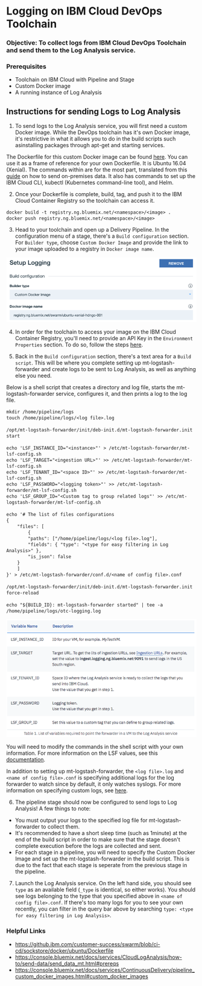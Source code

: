 # Logging on IBM Cloud DevOps Toolchain

### Objective: To collect logs from IBM Cloud DevOps Toolchain and send them to the Log Analysis service.

### Prerequisites
- Toolchain on IBM Cloud with Pipeline and Stage
- Custom Docker image
- A running instance of Log Analysis

## Instructions for sending Logs to Log Analysis

1. To send logs to the Log Analysis service, you will first need a custom Docker image. While the DevOps toolchain has it's own Docker image, it's restrictive in what it allows you to do in the build scripts such asinstalling packages through apt-get and starting services.

  The Dockerfile for this custom Docker image can be found [here](https://github.ibm.com/customer-success/swarm/blob/ci-cd/sockstore/docker/ubuntu/Dockerfile). You can use it as a frame of reference for your own Dockerfile. It is Ubuntu 16.04 (Xenial). The commands within are for the most part, translated from this [guide](https://console.bluemix.net/docs/services/CloudLogAnalysis/how-to/send-data/send_data_mt.html#prereqs) on how to send on-premises data. It also has commands to set up the IBM Cloud CLI, kubectl (Kubernetes command-line tool), and Helm.

2. Once your Dockerfile is complete, build, tag, and push it to the IBM Cloud Container Registry so the toolchain can access it.
  ```
  docker build -t registry.ng.bluemix.net/<namespace>/<image> .
  docker push registry.ng.bluemix.net/<namespace>/<image>
  ```

3. Head to your toolchain and open up a Delivery Pipeline. In the configuration menu of a stage, there's a `Build configuration` section. For `Builder type`, choose `Custom Docker Image` and provide the link to your image uploaded to a registry in `Docker image name`.

![Build Config](images/build-config.png)

4. In order for the toolchain to access your image on the IBM Cloud Container Registry, you'll need to provide an API Key in the `Environment Properties` section. To do so, follow the steps [here](https://console.bluemix.net/docs/services/ContinuousDelivery/pipeline_custom_docker_images.html#private_image_registry).

5. Back in the `Build configuration` section, there's a text area for a `Build script`. This will be where you complete setting up mt-logstash-forwarder and create logs to be sent to Log Analysis, as well as anything else you need.

  Below is a shell script that creates a directory and log file, starts the mt-logstash-forwarder service, configures it, and then prints a log to the log file.

  ```
  mkdir /home/pipeline/logs
  touch /home/pipeline/logs/<log file>.log

  /opt/mt-logstash-forwarder/init/deb-init.d/mt-logstash-forwarder.init start

  echo 'LSF_INSTANCE_ID="<instance>"' > /etc/mt-logstash-forwarder/mt-lsf-config.sh
  echo 'LSF_TARGET="<ingestion URL>"' >> /etc/mt-logstash-forwarder/mt-lsf-config.sh
  echo 'LSF_TENANT_ID="<space ID>"' >> /etc/mt-logstash-forwarder/mt-lsf-config.sh
  echo 'LSF_PASSWORD="<logging token>"' >> /etc/mt-logstash-forwarder/mt-lsf-config.sh
  echo 'LSF_GROUP_ID="<Custom tag to group related logs"' >> /etc/mt-logstash-forwarder/mt-lsf-config.sh

  echo '# The list of files configurations
  {
      "files": [
          {
          "paths": ["/home/pipeline/logs/<log file>.log"],
          "fields": { "type": "<type for easy filtering in Log Analysis>" },
          "is_json": false
      }
      ]
  }' > /etc/mt-logstash-forwarder/conf.d/<name of config file>.conf

  /opt/mt-logstash-forwarder/init/deb-init.d/mt-logstash-forwarder.init force-reload

  echo "${BUILD_ID}: mt-logstash-forwarder started" | tee -a /home/pipeline/logs/otc-logging.log
  ```

  ![LSF Values](images/lsf-values.png)

  You will need to modify the commands in the shell script with your own information. For more information on the LSF values, see this [documentation](https://console.bluemix.net/docs/services/CloudLogAnalysis/how-to/send-data/send_data_mt.html#configure_mt_logstash_forwarder).

  In addition to setting up mt-logstash-forwarder, the `<log file>.log` and `<name of config file>.conf` is specifying additional logs for the log forwarder to watch since by default, it only watches syslogs. For more information on specifying custom logs, see [here](https://console.bluemix.net/docs/services/CloudLogAnalysis/how-to/send-data/send_data_mt.html#add_logs).

6. The pipeline stage should now be configured to send logs to Log Analysis! A few things to note:
  - You must output your logs to the specified log file for mt-logstash-forwarder to collect them.
  - It's recommended to have a short sleep time (such as 1minute) at the end of the build script in order to make sure that the stage doesn't complete execution before the logs are collected and sent.
  - For each stage in a pipeline, you will need to specify the Custom Docker Image and set up the mt-logstash-forwarder in the build script. This is due to the fact that each stage is seperate from the previous stage in the pipeline.

7. Launch the Log Analysis service. On the left hand side, you should see `type` as an available field (`_type` is identical, so either works). You should see logs belonging to the type that you specified above in `<name of config file>.conf`. If there's too many logs for you to see your own recently, you can filter in the query bar above by searching `type: <type for easy filtering in Log Analysis>`.

### Helpful Links
- https://github.ibm.com/customer-success/swarm/blob/ci-cd/sockstore/docker/ubuntu/Dockerfile
- https://console.bluemix.net/docs/services/CloudLogAnalysis/how-to/send-data/send_data_mt.html#prereqs
- https://console.bluemix.net/docs/services/ContinuousDelivery/pipeline_custom_docker_images.html#custom_docker_images
